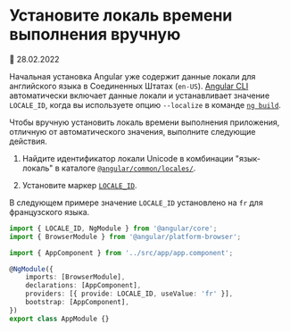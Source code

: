 # Установите локаль времени выполнения вручную

:date: 28.02.2022

Начальная установка Angular уже содержит данные локали для английского языка в Соединенных Штатах (`en-US`). [Angular CLI][aioclimain] автоматически включает данные локали и устанавливает значение `LOCALE_ID`, когда вы используете опцию `--localize` в команде [`ng build`][aioclibuild].

Чтобы вручную установить локаль времени выполнения приложения, отличную от автоматического значения, выполните следующие действия.

1.  Найдите идентификатор локали Unicode в комбинации "язык-локаль" в каталоге [`@angular/common/locales/`][unpkgbrowseangularcommonlocales].

2.  Установите маркер [`LOCALE_ID`][aioapicorelocaleid].

В следующем примере значение `LOCALE_ID` установлено на `fr` для французского языка.

```ts
import { LOCALE_ID, NgModule } from '@angular/core';
import { BrowserModule } from '@angular/platform-browser';

import { AppComponent } from '../src/app/app.component';

@NgModule({
    imports: [BrowserModule],
    declarations: [AppComponent],
    providers: [{ provide: LOCALE_ID, useValue: 'fr' }],
    bootstrap: [AppComponent],
})
export class AppModule {}
```

<!-- links -->

[aioapicorelocaleid]: https://angular.io/api/core/LOCALE_ID
[aioclimain]: https://angular.io/cli
[aioclibuild]: https://angular.io/cli/build

<!-- external links -->

[unpkgbrowseangularcommonlocales]: https://unpkg.com/browse/@angular/common/locales/

<!-- end links -->
